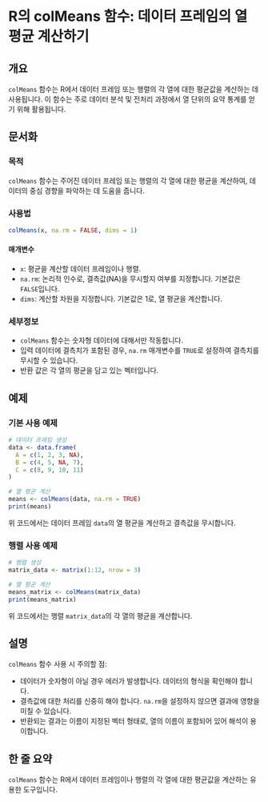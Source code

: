 <!--
Meta Description: # R의 colMeans 함수: 데이터 프레임의 열 평균 계산하기 ## 개요 `colMeans` 함수는 R에서 데이터 프레임 또는 행렬의 각 열에 대한 평균값을 계산하는 데 사용됩니다. 이 함수는 주로 데이터 분석 및 전처리 과정에서 열 단위의 요약 통계를 얻기 위해 ...
Meta Keywords: colmeans, 데이터, 평균을, 함수는, 프레임
-->

# R의 colMeans 함수: 데이터 프레임의 열 평균 계산하기

## 개요
`colMeans` 함수는 R에서 데이터 프레임 또는 행렬의 각 열에 대한 평균값을 계산하는 데 사용됩니다. 이 함수는 주로 데이터 분석 및 전처리 과정에서 열 단위의 요약 통계를 얻기 위해 활용됩니다.

## 문서화
### 목적
`colMeans` 함수는 주어진 데이터 프레임 또는 행렬의 각 열에 대한 평균을 계산하여, 데이터의 중심 경향을 파악하는 데 도움을 줍니다.

### 사용법
```R
colMeans(x, na.rm = FALSE, dims = 1)
```

#### 매개변수
- `x`: 평균을 계산할 데이터 프레임이나 행렬.
- `na.rm`: 논리적 인수로, 결측값(NA)을 무시할지 여부를 지정합니다. 기본값은 `FALSE`입니다.
- `dims`: 계산할 차원을 지정합니다. 기본값은 1로, 열 평균을 계산합니다.

### 세부정보
- `colMeans` 함수는 숫자형 데이터에 대해서만 작동합니다.
- 입력 데이터에 결측치가 포함된 경우, `na.rm` 매개변수를 `TRUE`로 설정하여 결측치를 무시할 수 있습니다.
- 반환 값은 각 열의 평균을 담고 있는 벡터입니다.

## 예제
### 기본 사용 예제
```R
# 데이터 프레임 생성
data <- data.frame(
  A = c(1, 2, 3, NA),
  B = c(4, 5, NA, 7),
  C = c(8, 9, 10, 11)
)

# 열 평균 계산
means <- colMeans(data, na.rm = TRUE)
print(means)
```
위 코드에서는 데이터 프레임 `data`의 열 평균을 계산하고 결측값을 무시합니다.

### 행렬 사용 예제
```R
# 행렬 생성
matrix_data <- matrix(1:12, nrow = 3)

# 열 평균 계산
means_matrix <- colMeans(matrix_data)
print(means_matrix)
```
위 코드에서는 행렬 `matrix_data`의 각 열의 평균을 계산합니다.

## 설명
`colMeans` 함수 사용 시 주의할 점:
- 데이터가 숫자형이 아닐 경우 에러가 발생합니다. 데이터의 형식을 확인해야 합니다.
- 결측값에 대한 처리를 신중히 해야 합니다. `na.rm`을 설정하지 않으면 결과에 영향을 미칠 수 있습니다.
- 반환되는 결과는 이름이 지정된 벡터 형태로, 열의 이름이 포함되어 있어 해석이 용이합니다.

## 한 줄 요약
`colMeans` 함수는 R에서 데이터 프레임이나 행렬의 각 열에 대한 평균값을 계산하는 유용한 도구입니다.